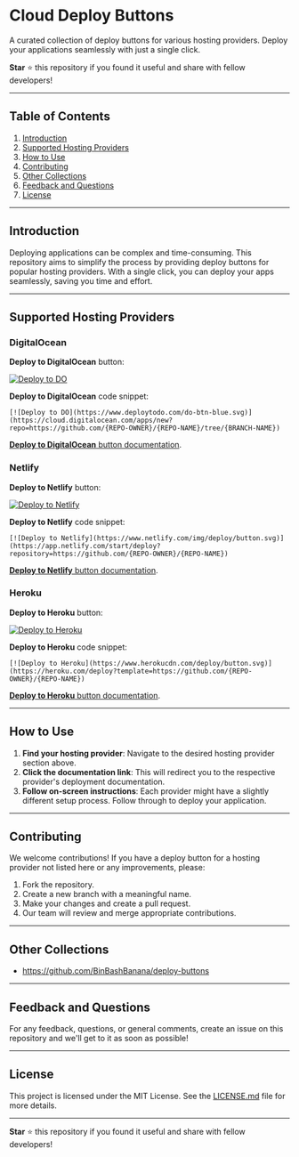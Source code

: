 # Cloud Deploy Buttons

A curated collection of deploy buttons for various hosting providers. Deploy your applications seamlessly with just a single click.

**Star** :star: this repository if you found it useful and share with fellow developers!

---

## Table of Contents

1. [Introduction](#introduction)
2. [Supported Hosting Providers](#supported-hosting-providers)
3. [How to Use](#how-to-use)
4. [Contributing](#contributing)
5. [Other Collections](#other-collections)
6. [Feedback and Questions](#feedback-and-questions)
7. [License](#license)

---

## Introduction

Deploying applications can be complex and time-consuming. This repository aims to simplify the process by providing deploy buttons for popular hosting providers. With a single click, you can deploy your apps seamlessly, saving you time and effort.

---

## Supported Hosting Providers

### DigitalOcean

**Deploy to DigitalOcean** button:

[![Deploy to DO](https://www.deploytodo.com/do-btn-blue.svg)](https://cloud.digitalocean.com/apps/new?repo=https://github.com/{REPO-OWNER}/{REPO-NAME}/tree/{BRANCH-NAME})

**Deploy to DigitalOcean** code snippet:

```
[![Deploy to DO](https://www.deploytodo.com/do-btn-blue.svg)](https://cloud.digitalocean.com/apps/new?repo=https://github.com/{REPO-OWNER}/{REPO-NAME}/tree/{BRANCH-NAME})
```

[**Deploy to DigitalOcean** button documentation](https://docs.digitalocean.com/products/app-platform/how-to/add-deploy-do-button/).

### Netlify

**Deploy to Netlify** button:

[![Deploy to Netlify](https://www.netlify.com/img/deploy/button.svg)](https://app.netlify.com/start/deploy?repository=https://github.com/{REPO-OWNER}/{REPO-NAME})

**Deploy to Netlify** code snippet:

```
[![Deploy to Netlify](https://www.netlify.com/img/deploy/button.svg)](https://app.netlify.com/start/deploy?repository=https://github.com/{REPO-OWNER}/{REPO-NAME})
```

[**Deploy to Netlify** button documentation](https://docs.netlify.com/site-deploys/create-deploys/#deploy-to-netlify-button).

### Heroku

**Deploy to Heroku** button:

[![Deploy to Heroku](https://www.herokucdn.com/deploy/button.svg)](https://heroku.com/deploy?template=https://github.com/{REPO-OWNER}/{REPO-NAME})

**Deploy to Heroku** code snippet:

```
[![Deploy to Heroku](https://www.herokucdn.com/deploy/button.svg)](https://heroku.com/deploy?template=https://github.com/{REPO-OWNER}/{REPO-NAME})
```

[**Deploy to Heroku** button documentation](https://devcenter.heroku.com/articles/heroku-button).

---

## How to Use

1. **Find your hosting provider**: Navigate to the desired hosting provider section above.
2. **Click the documentation link**: This will redirect you to the respective provider's deployment documentation.
3. **Follow on-screen instructions**: Each provider might have a slightly different setup process. Follow through to deploy your application.

---

## Contributing

We welcome contributions! If you have a deploy button for a hosting provider not listed here or any improvements, please:

1. Fork the repository.
2. Create a new branch with a meaningful name.
3. Make your changes and create a pull request.
4. Our team will review and merge appropriate contributions.

---

## Other Collections

- https://github.com/BinBashBanana/deploy-buttons

---

## Feedback and Questions

For any feedback, questions, or general comments, create an issue on this repository and we'll get to it as soon as possible!

---

## License

This project is licensed under the MIT License. See the [LICENSE.md](/LICENSE.md) file for more details.

---

**Star** :star: this repository if you found it useful and share with fellow developers!

